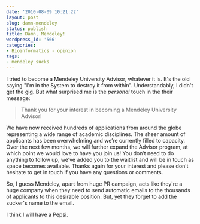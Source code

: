 ```yaml
---
date: '2010-08-09 10:21:22'
layout: post
slug: damn-mendeley
status: publish
title: Damn, Mendeley!
wordpress_id: '566'
categories:
- Bioinformatics - opinion
tags:
- mendeley sucks
---
```


I tried to become a Mendeley University Advisor, whatever it is. It's the old saying "I'm in the System to destroy it from within". Understandably, I didn't get the gig. But what surprised me is the _personal_ touch in the their message:





> Thank you for your interest in becoming a Mendeley University Advisor! 

We have now received hundreds of applications from around the globe representing a wide range of academic disciplines. The sheer amount of applicants has been overwhelming and we’re currently filled to capacity. Over the next few months, we will further expand the Advisor program, at which point we would love to have you join us! You don’t need to do anything to follow up, we’ve added you to the waitlist and will be in touch as space becomes available. Thanks again for your interest and please don’t hesitate to get in touch if you have any questions or comments.



So, I guess Mendeley, apart from huge PR campaign, acts like they're a huge company when they need to send automatic emails to the thousands of applicants to this desirable position. But, yet they forget to add the sucker's name to the email.

I think I will have a Pepsi.
